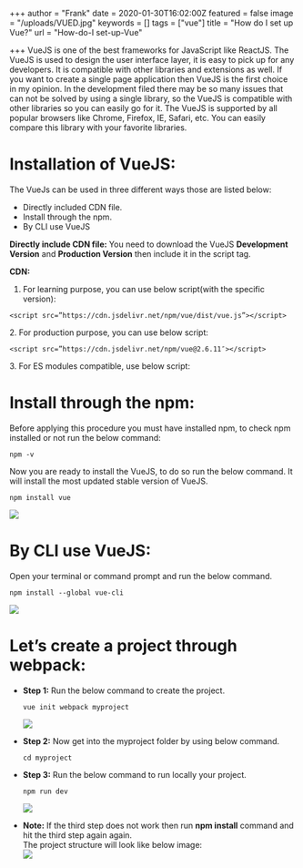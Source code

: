 +++
author = "Frank"
date = 2020-01-30T16:02:00Z
featured = false
image = "/uploads/VUED.jpg"
keywords = []
tags = ["vue"]
title = "How do I set up Vue?"
url = "How-do-I set-up-Vue"

+++
VueJS is one of the best frameworks for JavaScript like ReactJS. The VueJS is used to design the user interface layer, it is easy to pick up for any developers. It is compatible with other libraries and extensions as well. If you want to create a single page application then VueJS is the first choice in my opinion. In the development filed there may be so many issues that can not be solved by using a single library, so the VueJS is compatible with other libraries so you can easily go for it. The VueJS is supported by all popular browsers like Chrome, Firefox, IE, Safari, etc. You can easily compare this library with your favorite libraries.

# **Installation of VueJS:**

The VueJs can be used in three different ways those are listed below:

* Directly included CDN file.
* Install through the npm.
* By CLI use VueJS

**Directly include CDN file:** You need to download the VueJS **Development Version** and **Production Version** then include it in the script tag.

**CDN:**

1. For learning purpose, you can use below script(with the specific version):

`<script src=”https://cdn.jsdelivr.net/npm/vue/dist/vue.js”></script>`


2\. For production purpose, you can use below script:


`<script src=”https://cdn.jsdelivr.net/npm/vue@2.6.11″></script>`


3\. For ES modules compatible, use below script:

> _<script type=”module”>  
> import Vue from ‘https://cdn.jsdelivr.net/npm/vue@2.6.11/dist/vue.esm.browser.js’  
> </script>_

# **Install through the npm:**

Before applying this procedure you must have installed npm, to check npm installed or not run the below command:

    npm -v

Now you are ready to install the VueJS, to do so run the below command. It will install the most updated stable version of VueJS.

    npm install vue

![](/uploads/Screenshot-from-2020-01-19-00-26-44.png)

# **By CLI use VueJS:**

Open your terminal or command prompt and run the below command.

    npm install --global vue-cli

![](/uploads/Screenshot-from-2020-01-19-00-37-59.png)

# **Let’s create a project through webpack:**

* **Step 1:** Run the below command to create the project.

      vue init webpack myproject

  ![](/uploads/Screenshot-from-2020-01-19-00-44-33.png)
* **Step 2:** Now get into the myproject folder by using below command.

      cd myproject
* **Step 3:** Run the below command to run locally your project.

      npm run dev

  ![](/uploads/Screenshot-from-2020-01-19-00-58-58.png)
* **Note:** If the third step does not work then run **npm install** command and hit the third step again again.  
  The project structure will look like below image:  
  ![](/uploads/Screenshot-from-2020-01-19-00-54-28.png)